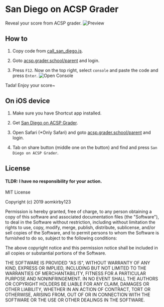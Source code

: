 # San Diego on ACSP Grader
Reveal your score from ACSP grader.
![Preview](https://raw.githubusercontent.com/aomkirby123/san-diego-on-acsp-grader/master/preview.png)
  
## How to
1) Copy code from [call_san_diego.js](https://raw.githubusercontent.com/aomkirby123/san-diego-on-acsp-grader/master/call_san_diego.js).
  
2) Goto [acsp.grader.school/parent](https://acsp.grader.school/parent) and login.  
  
3) Press `F12`. Now on the top right, select `console` and paste the code and press `Enter`.
![Open Console](https://raw.githubusercontent.com/aomkirby123/san-diego-on-acsp-grader/master/grader%20preview.png)
  
Tada! Enjoy your score~
  
## On iOS device
1) Make sure you have Shortcut app installed.
  
2) Get [San Diego on ACSP Grader](https://www.icloud.com/shortcuts/a05715b13f21490a8e4400160a064309?fbclid=IwAR2QUkeFKDH3aov6rH62_4LyhGwPku3s8MNNdY7sLRSi2bcB_cy2XHGm-WY).
  
3) Open Safari (*Only Safari) and goto [acsp.grader.school/parent](https://acsp.grader.school/parent) and login.  
  
4) Tab on share button (middle one on the button) and find and press `San Diego on ACSP Grader`.
    
## License
#### TLDR: I have no responsibility for your action.
  
MIT License
  
Copyright (c) 2019 aomkirby123
  
Permission is hereby granted, free of charge, to any person obtaining a copy
of this software and associated documentation files (the "Software"), to deal
in the Software without restriction, including without limitation the rights
to use, copy, modify, merge, publish, distribute, sublicense, and/or sell
copies of the Software, and to permit persons to whom the Software is
furnished to do so, subject to the following conditions:
  
The above copyright notice and this permission notice shall be included in all
copies or substantial portions of the Software.
  
THE SOFTWARE IS PROVIDED "AS IS", WITHOUT WARRANTY OF ANY KIND, EXPRESS OR
IMPLIED, INCLUDING BUT NOT LIMITED TO THE WARRANTIES OF MERCHANTABILITY,
FITNESS FOR A PARTICULAR PURPOSE AND NONINFRINGEMENT. IN NO EVENT SHALL THE
AUTHORS OR COPYRIGHT HOLDERS BE LIABLE FOR ANY CLAIM, DAMAGES OR OTHER
LIABILITY, WHETHER IN AN ACTION OF CONTRACT, TORT OR OTHERWISE, ARISING FROM,
OUT OF OR IN CONNECTION WITH THE SOFTWARE OR THE USE OR OTHER DEALINGS IN THE
SOFTWARE.